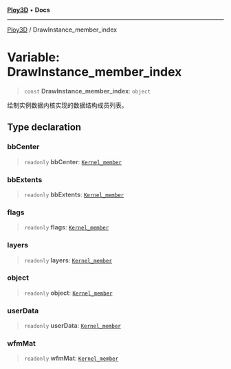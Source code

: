 [**Ploy3D**](../README.md) • **Docs**

***

[Ploy3D](../README.md) / DrawInstance\_member\_index

# Variable: DrawInstance\_member\_index

> `const` **DrawInstance\_member\_index**: `object`

绘制实例数据内核实现的数据结构成员列表。

## Type declaration

### bbCenter

> `readonly` **bbCenter**: [`Kernel_member`](../type-aliases/Kernel_member.md)

### bbExtents

> `readonly` **bbExtents**: [`Kernel_member`](../type-aliases/Kernel_member.md)

### flags

> `readonly` **flags**: [`Kernel_member`](../type-aliases/Kernel_member.md)

### layers

> `readonly` **layers**: [`Kernel_member`](../type-aliases/Kernel_member.md)

### object

> `readonly` **object**: [`Kernel_member`](../type-aliases/Kernel_member.md)

### userData

> `readonly` **userData**: [`Kernel_member`](../type-aliases/Kernel_member.md)

### wfmMat

> `readonly` **wfmMat**: [`Kernel_member`](../type-aliases/Kernel_member.md)
